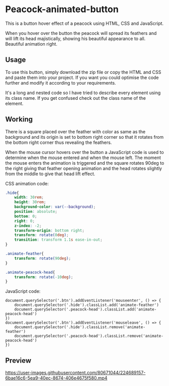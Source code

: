 # Peacock-animated-button
This is a button hover effect of a peacock using HTML, CSS and JavaScript.

When you hover over the button the peacock will spread its feathers and will lift its head majistically, showing his beautiful appearance to all. Beautiful animation right.

## Usage
To use this button, simply download the zip file or copy the HTML and CSS and paste them into your project. If you want you could optimise the code further and modify it according to your requirements.

It's a long and nested code so I have tried to describe every element using its class name. If you get confused check out the class name of the element.

## Working
There is a square placed over the feather with color as same as the background and its origin is set to bottom right corner so that it rotates from the bottom right corner thus revealing the feathers.

When the mouse cursor hovers over the button a JavaScript code is used to determine when the mouse entered and when the mouse left. The moment the mouse enters the animation is triggered and the square rotates 90deg to the right giving that feather opening animation and the head rotates slightly from the middle to give that head lift effect.

CSS animation code:
```CSS
.hide{
    width: 30rem;
    height: 30rem;
    background-color: var(--background);
    position: absolute;
    bottom: 0;
    right: 0;
    z-index: -2;
    transform-origin: bottom right;
    transform: rotate(0deg);
    transition: transform 1.1s ease-in-out;
}

.animate-feather{
    transform: rotate(90deg);
}

.animate-peacock-head{
    transform: rotate(-10deg);
}
```

JavaScript code:
```JS
document.querySelector('.btn').addEventListener('mouseenter', () => {
    document.querySelector('.hide').classList.add('animate-feather')
    document.querySelector('.peacock-head').classList.add('animate-peacock-head')
})
document.querySelector('.btn').addEventListener('mouseleave', () => {
    document.querySelector('.hide').classList.remove('animate-feather')
    document.querySelector('.peacock-head').classList.remove('animate-peacock-head')
})
```

## Preview
https://user-images.githubusercontent.com/80671044/224689157-6bae16c6-5ea9-40ec-8674-406e4675f580.mp4
